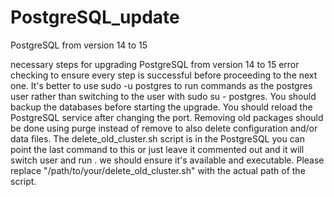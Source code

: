 # PostgreSQL_update
PostgreSQL from version 14 to 15

necessary steps for upgrading PostgreSQL from version 14 to 15
error checking to ensure every step is successful before proceeding to the next one.
It's better to use sudo -u postgres to run commands as the postgres user rather than switching to the user with sudo su - postgres.
You should backup the databases before starting the upgrade.
You should reload the PostgreSQL service after changing the port.
Removing old packages should be done using purge instead of remove to also delete configuration and/or data files.
The delete_old_cluster.sh script is in the PostgreSQL you can point the last command to this or just leave it commented out and it will switch user and run . we should ensure it's available and executable.
Please replace "/path/to/your/delete_old_cluster.sh" with the actual path of the script.
